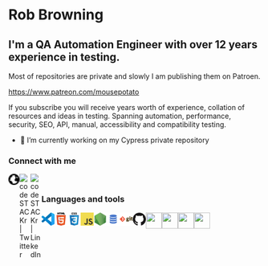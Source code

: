 # Rob Browning 

## I'm a QA Automation Engineer with over 12 years experience in testing. 

Most of repositories are private and slowly I am publishing them on Patroen.

https://www.patreon.com/mousepotato

If you subscribe you will receive years worth of experience, collation of resources and ideas in testing. Spanning automation, performance, security, SEO, API, manual, accessibility and compatibility testing.

- 🔭 I’m currently working on my Cypress private repository

### Connect with me 
[<img align="left" alt="patroen.com" width="22px" src="https://raw.githubusercontent.com/iconic/open-iconic/master/svg/globe.svg" />][website]
[<img align="left" alt="codeSTACKr | Twitter" width="22px" src="https://cdn.jsdelivr.net/npm/simple-icons@v3/icons/twitter.svg" />][twitter]
[<img align="left" alt="codeSTACKr | LinkedIn" width="22px" src="https://cdn.jsdelivr.net/npm/simple-icons@v3/icons/linkedin.svg" />][linkedin]

<br>

### Languages and tools
<img align="left" alt="Visual Studio Code" width="26px" src="https://raw.githubusercontent.com/github/explore/80688e429a7d4ef2fca1e82350fe8e3517d3494d/topics/visual-studio-code/visual-studio-code.png" />
<img align="left" alt="HTML5" width="26px" src="https://raw.githubusercontent.com/github/explore/80688e429a7d4ef2fca1e82350fe8e3517d3494d/topics/html/html.png" />
<img align="left" alt="CSS3" width="26px" src="https://raw.githubusercontent.com/github/explore/80688e429a7d4ef2fca1e82350fe8e3517d3494d/topics/css/css.png" />
<img align="left" alt="JavaScript" width="26px" src="https://raw.githubusercontent.com/github/explore/80688e429a7d4ef2fca1e82350fe8e3517d3494d/topics/javascript/javascript.png" />
<img align="left" alt="Node.js" width="26px" src="https://raw.githubusercontent.com/github/explore/80688e429a7d4ef2fca1e82350fe8e3517d3494d/topics/nodejs/nodejs.png" />
<img align="left" alt="SQL" width="26px" src="https://raw.githubusercontent.com/github/explore/80688e429a7d4ef2fca1e82350fe8e3517d3494d/topics/sql/sql.png" />
<img align="left" alt="Git" width="26px" src="https://raw.githubusercontent.com/github/explore/80688e429a7d4ef2fca1e82350fe8e3517d3494d/topics/git/git.png" />
<img align="left" alt="GitHub" width="26px" src="https://raw.githubusercontent.com/github/explore/78df643247d429f6cc873026c0622819ad797942/topics/github/github.png" />
<img align="left" height="32" width="32" src="https://cdn.jsdelivr.net/npm/simple-icons@v3/icons/cypress.svg" />
<img align="left" height="32" width="32" src="https://cdn.jsdelivr.net/npm/simple-icons@v3/icons/mocha.svg" />
<img align="left" height="32" width="32" src="https://cdn.jsdelivr.net/npm/simple-icons@v3/icons/jest.svg" />
<img align="left" height="32" width="32" src="https://cdn.jsdelivr.net/npm/simple-icons@v3/icons/postman.svg" />



[website]: https://www.patreon.com/mousepotato
[twitter]: https://twitter.com/robbrowning82
[linkedin]: https://www.linkedin.com/in/robert-browning-highbridge/
